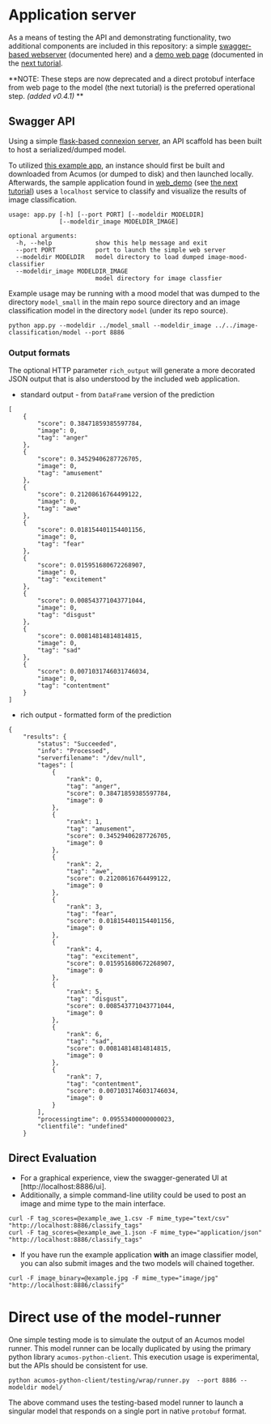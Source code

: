<!---
.. ===============LICENSE_START=======================================================
.. Acumos CC-BY-4.0
.. ===================================================================================
.. Copyright (C) 2017-2018 AT&T Intellectual Property & Tech Mahindra. All rights reserved.
.. ===================================================================================
.. This Acumos documentation file is distributed by AT&T and Tech Mahindra
.. under the Creative Commons Attribution 4.0 International License (the "License");
.. you may not use this file except in compliance with the License.
.. You may obtain a copy of the License at
..
.. http://creativecommons.org/licenses/by/4.0
..
.. This file is distributed on an "AS IS" BASIS,
.. WITHOUT WARRANTIES OR CONDITIONS OF ANY KIND, either express or implied.
.. See the License for the specific language governing permissions and
.. limitations under the License.
.. ===============LICENSE_END=========================================================
-->

# Application server
As a means of testing the API and demonstrating functionality, two
additional components are included in this repository:
a simple [swagger-based webserver](../../testing) (documented here) and
a [demo web page](../../web_demo) (documented in the [next tutorial](lesson3.md).

**NOTE: These steps are now deprecated and a direct protobuf interface from
web page to the model (the next tutorial) is the preferred operational step.
*(added v0.4.1)* **

## Swagger API
Using a simple [flask-based connexion server](https://github.com/zalando/connexion),
an API scaffold has been built to host a serialized/dumped model.

To utilized [this example app](../../testing), an instance should first be built and downloaded
from Acumos (or dumped to disk) and then
launched locally.  Afterwards, the sample application found in
[web_demo](web_demo) (see [the next tutorial](lesson3.md))
uses a `localhost` service to classify
and visualize the results of image classification.

```
usage: app.py [-h] [--port PORT] [--modeldir MODELDIR]
              [--modeldir_image MODELDIR_IMAGE]

optional arguments:
  -h, --help            show this help message and exit
  --port PORT           port to launch the simple web server
  --modeldir MODELDIR   model directory to load dumped image-mood-classifier
  --modeldir_image MODELDIR_IMAGE
                        model directory for image classfier
```

Example usage may be running with a mood model that was dumped to the directory `model_small`
in the main repo source directory and an image classification model in the
directory `model` (under its repo source).

```
python app.py --modeldir ../model_small --modeldir_image ../../image-classification/model --port 8886
```


### Output formats
The optional HTTP parameter `rich_output` will generate a more decorated JSON output
 that is also understood by the included web application.

* standard output - from `DataFrame` version of the prediction
```
[
    {
        "score": 0.38471859385597784,
        "image": 0,
        "tag": "anger"
    },
    {
        "score": 0.34529406287726705,
        "image": 0,
        "tag": "amusement"
    },
    {
        "score": 0.21208616764499122,
        "image": 0,
        "tag": "awe"
    },
    {
        "score": 0.018154401154401156,
        "image": 0,
        "tag": "fear"
    },
    {
        "score": 0.015951680672268907,
        "image": 0,
        "tag": "excitement"
    },
    {
        "score": 0.008543771043771044,
        "image": 0,
        "tag": "disgust"
    },
    {
        "score": 0.00814814814814815,
        "image": 0,
        "tag": "sad"
    },
    {
        "score": 0.0071031746031746034,
        "image": 0,
        "tag": "contentment"
    }
]
```


* rich output - formatted form of the prediction
```
{
    "results": {
        "status": "Succeeded",
        "info": "Processed",
        "serverfilename": "/dev/null",
        "tages": [
            {
                "rank": 0,
                "tag": "anger",
                "score": 0.38471859385597784,
                "image": 0
            },
            {
                "rank": 1,
                "tag": "amusement",
                "score": 0.34529406287726705,
                "image": 0
            },
            {
                "rank": 2,
                "tag": "awe",
                "score": 0.21208616764499122,
                "image": 0
            },
            {
                "rank": 3,
                "tag": "fear",
                "score": 0.018154401154401156,
                "image": 0
            },
            {
                "rank": 4,
                "tag": "excitement",
                "score": 0.015951680672268907,
                "image": 0
            },
            {
                "rank": 5,
                "tag": "disgust",
                "score": 0.008543771043771044,
                "image": 0
            },
            {
                "rank": 6,
                "tag": "sad",
                "score": 0.00814814814814815,
                "image": 0
            },
            {
                "rank": 7,
                "tag": "contentment",
                "score": 0.0071031746031746034,
                "image": 0
            }
        ],
        "processingtime": 0.09553400000000023,
        "clientfile": "undefined"
    }
```

## Direct Evaluation

* For a graphical experience, view the swagger-generated UI at [http://localhost:8886/ui].
* Additionally, a simple command-line utility could be used to post an image
  and mime type to the main interface.

```
curl -F tag_scores=@example_awe_1.csv -F mime_type="text/csv" "http://localhost:8886/classify_tags"
curl -F tag_scores=@example_awe_1.json -F mime_type="application/json" "http://localhost:8886/classify_tags"
```

* If you have run the example application **with** an image classifier model, you can
  also submit images and the two models will chained together.
```
curl -F image_binary=@example.jpg -F mime_type="image/jpg" "http://localhost:8886/classify"
```

# Direct use of the model-runner

One simple testing mode is to simulate the output of an Acumos model runner.
This model runner can be locally duplicated by using the primary python library
`acumos-python-client`.  This execution usage is experimental, but the APIs should
be consistent for use.

```
python acumos-python-client/testing/wrap/runner.py  --port 8886 --modeldir model/
```

The above command uses the testing-based model runner to launch a singular model
that responds on a single port in native `protobuf` format.
